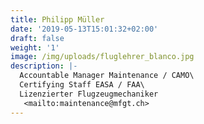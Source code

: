 ```yaml
---
title: Philipp Müller
date: '2019-05-13T15:01:32+02:00'
draft: false
weight: '1'
image: /img/uploads/fluglehrer_blanco.jpg
description: |-
  Accountable Manager Maintenance / CAMO\
  Certifying Staff EASA / FAA\
  Lizenzierter Flugzeugmechaniker
   <mailto:maintenance@mfgt.ch>
---
```

